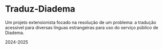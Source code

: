 # Traduz-Diadema
Um projeto extensionista focado na resolução de um problema: a tradução acessível para diversas línguas estrangeiras para uso do serviço público de Diadema.

2024-2025
